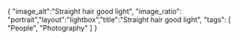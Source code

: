 {
  "image_alt":"Straight hair good light", "image_ratio": "portrait","layout":"lightbox","title":"Straight hair good light",
  "tags": [
  "People",
  "Photography"
 ]
}